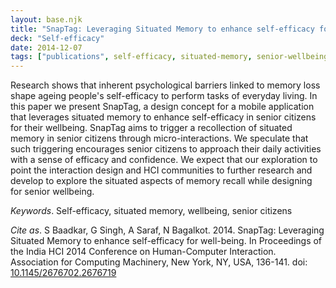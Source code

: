 ```yaml
---
layout: base.njk
title: "SnapTag: Leveraging Situated Memory to enhance self-efficacy for well-being"
deck: "Self-efficacy"
date: 2014-12-07
tags: ["publications", self-efficacy, situated-memory, senior-wellbeing, memory-recall, micro-interactions, mobile-application, senior-citizens, HCI, digital-health, aging-population, cognitive-support, interaction-design, mental-health, daily-activities, mobile-health, user-centered-design, memory-aids, senior-independence, wellbeing-technology, behavioral-support, elder-care, self-confidence, design-for-aging, cognitive-decline, memory-triggers, digital-assistance, senior-friendly-apps, aging-in-place, psychological-support, india]
---
```

Research shows that inherent psychological barriers linked to memory loss shape ageing people's self-efficacy to perform tasks of everyday living. In this paper we present SnapTag, a design concept for a mobile application that leverages situated memory to enhance self-efficacy in senior citizens for their wellbeing. SnapTag aims to trigger a recollection of situated memory in senior citizens through micro-interactions. We speculate that such triggering encourages senior citizens to approach their daily activities with a sense of efficacy and confidence. We expect that our exploration to point the interaction design and HCI communities to further research and develop to explore the situated aspects of memory recall while designing for senior wellbeing.

_Keywords_. Self-efficacy, situated memory, wellbeing, senior citizens

_Cite as_. S Baadkar, G Singh, A Saraf, N Bagalkot. 2014. SnapTag: Leveraging Situated Memory to enhance self-efficacy for well-being. In Proceedings of the India HCI 2014 Conference on Human-Computer Interaction. Association for Computing Machinery, New York, NY, USA, 136-141. doi: [10.1145/2676702.2676719](https://dl.acm.org/doi/10.1145/2676702.2676719) 
